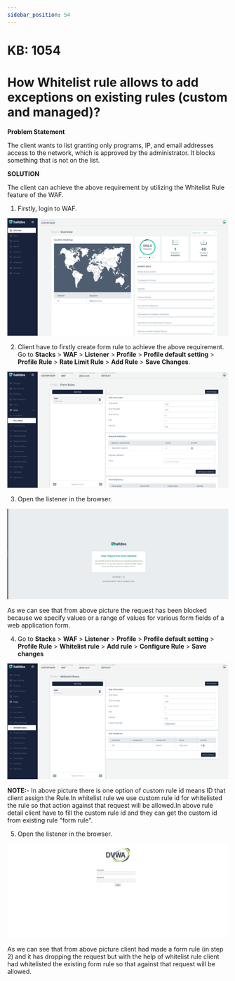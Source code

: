 ```yaml
---
sidebar_position: 54
---
```


# KB: 1054

# How Whitelist rule allows to add exceptions on existing rules (custom and managed)?

**Problem Statement**

The client wants to list granting only programs, IP, and email addresses access to the network, which is approved by the administrator. It blocks something that is not on the list.

**SOLUTION**

The client can achieve the above requirement by utilizing the Whitelist Rule feature of the WAF.

1. Firstly, login to WAF.

![kb-1054](/img/waf/kb/v2/overview_kb_1054_1.png)

2. Client have to firstly create form rule to achieve the above requirement.
Go to **Stacks** > **WAF** > **Listener** > **Profile** > **Profile default setting** > **Profile Rule** > **Rate Limit  Rule** > **Add Rule** > **Save Changes**.

![kb-1054](/img/waf/kb/v2/form_rule_kb_1054_2.png)

3. Open the listener in the browser.

![kb-1054](/img/waf/tutorials/link.png)

As we can see that from above picture the request has been blocked because we specify values or a range of values for various form fields of a web application form.

4. Go to **Stacks** > **WAF** > **Listener** > **Profile** > **Profile default setting** > **Profile Rule** >  **Whitelist rule** > **Add rule** > **Configure Rule** > **Save changes**

![kb-1054](/img/waf/kb/v2/whitelist_rule_kb_1054_4.png)

**NOTE:**- In above picture there is one option of custom rule id means ID that client assign the Rule.In whitelist rule we use custom rule id for whitelisted the rule so that action against that request will be allowed.In above rule detail client have to fill the custom rule id and they can get the custom id from existing rule "form rule".

5. Open the listener in the browser.

![kb-1054](/img/waf/tutorials/whitedvwa.png)

As we can see that from above picture client had made a form rule (in step 2) and it has dropping the request but with the help of whitelist rule client had whitelisted the existing form rule so that against that request will be allowed.


